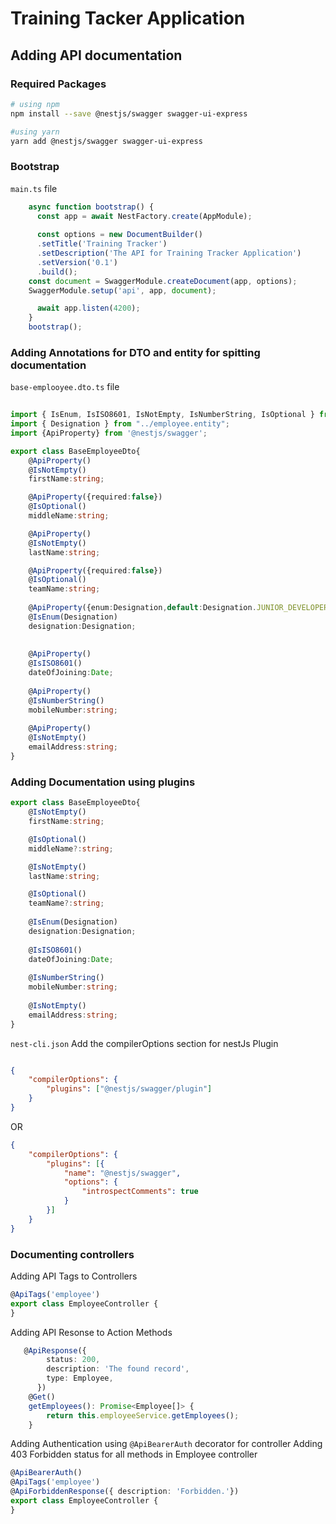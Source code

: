 
# Training Tacker  Application

## Adding API documentation

### Required Packages

``` bash
# using npm
npm install --save @nestjs/swagger swagger-ui-express

#using yarn
yarn add @nestjs/swagger swagger-ui-express
```

### Bootstrap

`main.ts` file
```typescript
    async function bootstrap() {
      const app = await NestFactory.create(AppModule);
      
      const options = new DocumentBuilder()
      .setTitle('Training Tracker')
      .setDescription('The API for Training Tracker Application')
      .setVersion('0.1')
      .build();
    const document = SwaggerModule.createDocument(app, options);
    SwaggerModule.setup('api', app, document);

      await app.listen(4200);
    }
    bootstrap();

```


### Adding Annotations for DTO and entity for spitting documentation

`base-emplooyee.dto.ts` file
``` typescript
  
import { IsEnum, IsISO8601, IsNotEmpty, IsNumberString, IsOptional } from "class-validator";
import { Designation } from "../employee.entity";
import {ApiProperty} from '@nestjs/swagger';

export class BaseEmployeeDto{
    @ApiProperty()
    @IsNotEmpty()
    firstName:string;

    @ApiProperty({required:false})
    @IsOptional()
    middleName:string;

    @ApiProperty()
    @IsNotEmpty()
    lastName:string;

    @ApiProperty({required:false})
    @IsOptional()
    teamName:string;
    
    @ApiProperty({enum:Designation,default:Designation.JUNIOR_DEVELOPER})
    @IsEnum(Designation)
    designation:Designation;
    
    
    @ApiProperty()
    @IsISO8601()
    dateOfJoining:Date;
    
    @ApiProperty()
    @IsNumberString()
    mobileNumber:string;
    
    @ApiProperty()
    @IsNotEmpty()
    emailAddress:string;
}
```

### Adding Documentation using plugins

``` typescript
export class BaseEmployeeDto{
    @IsNotEmpty()
    firstName:string;

    @IsOptional()
    middleName?:string;

    @IsNotEmpty()
    lastName:string;

    @IsOptional()
    teamName?:string;
    
    @IsEnum(Designation)
    designation:Designation;
    
    @IsISO8601()
    dateOfJoining:Date;
    
    @IsNumberString()
    mobileNumber:string;
    
    @IsNotEmpty()
    emailAddress:string;
}
```

`nest-cli.json` Add the compilerOptions section for nestJs Plugin
``` json

{
    "compilerOptions": {
        "plugins": ["@nestjs/swagger/plugin"]
    }
}

```

OR

``` json
{
    "compilerOptions": {
        "plugins": [{
            "name": "@nestjs/swagger",
            "options": {
                "introspectComments": true
            }
        }]
    }
}
```

### Documenting controllers

Adding API Tags to Controllers

``` Typescript
@ApiTags('employee')
export class EmployeeController {
}
```
Adding API Resonse to Action Methods

``` Typescript
   @ApiResponse({
        status: 200,
        description: 'The found record',
        type: Employee,
      })
    @Get()
    getEmployees(): Promise<Employee[]> {
        return this.employeeService.getEmployees();
    }
```

Adding Authentication using `@ApiBearerAuth` decorator for controller
Adding 403 Forbidden status for all methods in Employee controller

``` Typescript
@ApiBearerAuth()
@ApiTags('employee')
@ApiForbiddenResponse({ description: 'Forbidden.'})
export class EmployeeController {
}
```

